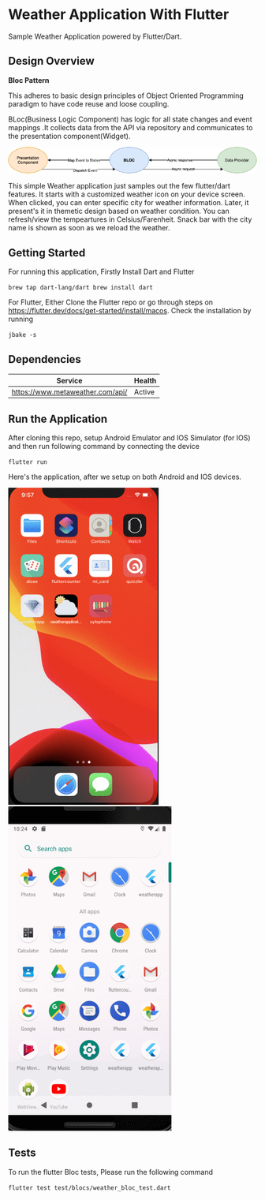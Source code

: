 # Weather Application With Flutter

Sample Weather Application powered by Flutter/Dart. 


## Design Overview

**Bloc Pattern** 

This adheres to  basic design principles of Object Oriented Programming paradigm to have code reuse and loose coupling.

BLoc(Business Logic Component) has logic  for all state changes and event mappings .It collects data from the API via repository and communicates to the presentation component(Widget).



![Bloc Pattern](/assets/bloc.png)


This simple Weather application just samples out the few flutter/dart features. It starts with a customized weather icon on your device screen. When clicked, you can enter specific city for weather information. Later, it present's it in themetic design based on weather condition. You can refresh/view the tempeartures in Celsius/Farenheit. Snack bar with the city name is shown as soon as we reload the weather.


## Getting Started

For running this application,  Firstly Install Dart and Flutter

``
brew tap dart-lang/dart
brew install dart
``

For Flutter, Either Clone the Flutter repo or go through steps on https://flutter.dev/docs/get-started/install/macos. Check the installation by running


`jbake -s`


## Dependencies

| Service     | Health       |
| ----------- | ----------- |
| https://www.metaweather.com/api/     | Active      |



## Run the Application

After cloning this repo, setup Android Emulator and IOS Simulator (for IOS) and then run following command by connecting the device

``
flutter run
``

Here's the application, after we setup on both Android and IOS devices.

![IOS](/assets/iphone-weather.gif)  &nbsp;&nbsp;&nbsp;&nbsp;&nbsp;&nbsp;&nbsp;&nbsp;&nbsp;&nbsp;    ![Android](/assets/android-weather.gif)

## Tests

To run the flutter Bloc tests, Please run the following command

``
flutter test test/blocs/weather_bloc_test.dart
``








